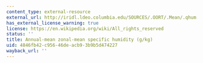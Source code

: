 ```yaml
---
content_type: external-resource
external_url: http://iridl.ldeo.columbia.edu/SOURCES/.OORT/.Mean/.qhum[X]average[T]average/DATA/16/14/12/10/8/6/4/2/VALUES/figviewer.html?my.help=more+options&map.P.units=mb&map.P.plotlast=50.&map.url=a-++precip_colors+-a-++-a+Y+P+fig:+colors+contours+:fig&map.domain=+%7B+/qhum+0+30+plotrange+/qhum+0+30+plotrange+Y+-91.25+91.25+plotrange+%7D&map.domainparam=+/plotaxislength+432+psdef+/plotborder+72+psdef+/XOVY+null+psdef&map.zoom=Zoom&map.P.plotfirst=1000.&map.Y.plotfirst=91.25S&map.Y.units=degree_north&map.Y.plotlast=91.25N&map.qhum.plotfirst=0&map.qhum.units=g/kg&map.qhum.plotlast=30&map.plotaxislength=432&map.plotborder=72&map.fnt=Helvetica&map.fntsze=16&map.XOVY=auto&map.color_smoothing=auto
has_external_license_warning: true
license: https://en.wikipedia.org/wiki/All_rights_reserved
status: ''
title: Annual-mean zonal-mean specific humidity (g/kg)
uid: 4846fb42-c956-46de-acb9-3b9b5d474227
wayback_url: ''
---
```

